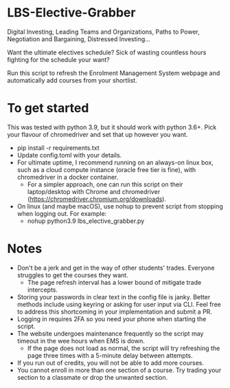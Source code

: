 # LBS-Elective-Grabber
Digital Investing, Leading Teams and Organizations, Paths to Power, Negotiation and Bargaining, Distressed Investing...

Want the ultimate electives schedule?
Sick of wasting countless hours fighting for the schedule your want? 

Run this script to refresh the Enrolment Management System webpage and automatically add courses from your shortlist.

# To get started
This was tested with python 3.9, but it should work with python 3.6+. Pick your flavour of chromedriver and set that up however you want.
- pip install -r requirements.txt
- Update config.toml with your details.
- For ultimate uptime, I recommend running on an always-on linux box, such as a cloud compute instance (oracle free tier is fine), with chromedriver in a docker container.
  - For a simpler approach, one can run this script on their laptop/desktop with Chrome and chromedriver (https://chromedriver.chromium.org/downloads).
- On linux (and maybe macOS), use nohup to prevent script from stopping when logging out. For example:
  - nohup python3.9 lbs_elective_grabber.py

# Notes
- Don't be a jerk and get in the way of other students' trades. Everyone struggles to get the courses they want.
  - The page refresh interval has a lower bound of mitigate trade intercepts.
- Storing your passwords in clear text in the config file is janky. Better methods include using keyring or asking for user input via CLI. Feel free to address this shortcoming in your implementation and submit a PR.
- Logging in requires 2FA so you need your phone when starting the script.
- The website undergoes maintenance frequently so the script may timeout in the wee hours when EMS is down.
  - If the page does not load as normal, the script will try refreshing the page three times with a 5-minute delay between attempts.
- If you run out of credits, you will not be able to add more courses.
- You cannot enroll in more than one section of a course. Try trading your section to a classmate or drop the unwanted section.

